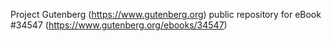 Project Gutenberg (https://www.gutenberg.org) public repository for eBook #34547 (https://www.gutenberg.org/ebooks/34547)

